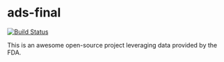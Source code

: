 # ads-final

[![Build Status](http://52.7.229.22:8080/job/production-backend-api/badge/icon)](http://52.7.229.22:8080/job/production-backend-api/)

This is an awesome open-source project leveraging data provided by the FDA.
 

